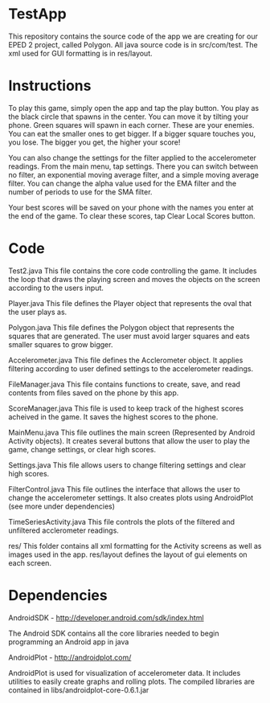 TestApp
=======

This repository contains the source code of the app we are creating for our EPED 2 project, called Polygon. All java source code is in src/com/test. The xml used for GUI formatting is in res/layout.

Instructions
============

To play this game, simply open the app and tap the play button. You play as the black circle that spawns in the center. You can move it by tilting your phone. Green squares will spawn in each corner. These are your enemies. You can eat the smaller ones to get bigger. If a bigger square touches you, you lose. The bigger you get, the higher your score!

You can also change the settings for the filter applied to the accelerometer readings. From the main menu, tap settings. There you can switch between no filter, an exponential moving average filter, and a simple moving average filter. You can change the alpha value used for the EMA filter and the number of periods to use for the SMA filter.

Your best scores will be saved on your phone with the names you enter at the end of the game. To clear these scores, tap Clear Local Scores button.

Code
====

Test2.java
  This file contains the core code controlling the game. It includes the loop that draws the playing screen and moves the objects on the screen according to the users input.

Player.java
  This file defines the Player object that represents the oval that the user plays as.

Polygon.java
  This file defines the Polygon object that represents the squares that are generated. The user must avoid larger squares and eats smaller squares to grow bigger.

Accelerometer.java
  This file defines the Acclerometer object. It applies filtering according to user defined settings to the accelerometer readings.

FileManager.java
  This file contains functions to create, save, and read contents from files saved on the phone by this app.

ScoreManager.java
  This file is used to keep track of the highest scores acheived in the game. It saves the highest scores to the phone.

MainMenu.java
  This file outlines the main screen (Represented by Android Activity objects). It creates several buttons that allow the user to play the game, change settings, or clear high scores.

Settings.java
  This file allows users to change filtering settings and clear high scores.

FilterControl.java
  This file outlines the interface that allows the user to change the accelerometer settings. It also creates plots using AndroidPlot (see more under dependencies)

TimeSeriesActivity.java
  This file controls the plots of the filtered and unfiltered acclerometer readings.

res/
	This folder contains all xml formatting for the Activity screens as well as images used in the app. res/layout defines the layout of gui elements on each screen. 

Dependencies
============

AndroidSDK - http://developer.android.com/sdk/index.html

  The Android SDK contains all the core libraries needed to begin programming an Android app in java

AndroidPlot - http://androidplot.com/

  AndroidPlot is used for visualization of accelerometer data. It includes utilities to easily create graphs and rolling plots. The compiled libraries are contained in libs/androidplot-core-0.6.1.jar
